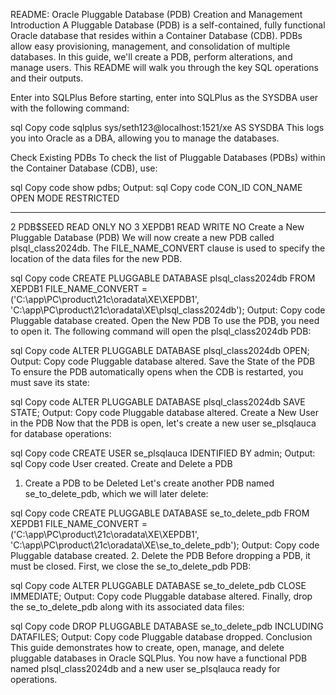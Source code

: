 
README: Oracle Pluggable Database (PDB) Creation and Management
Introduction
A Pluggable Database (PDB) is a self-contained, fully functional Oracle database that resides within a Container Database (CDB). PDBs allow easy provisioning, management, and consolidation of multiple databases. In this guide, we'll create a PDB, perform alterations, and manage users. This README will walk you through the key SQL operations and their outputs.

Enter into SQLPlus
Before starting, enter into SQLPlus as the SYSDBA user with the following command:

sql
Copy code
sqlplus sys/seth123@localhost:1521/xe AS SYSDBA
This logs you into Oracle as a DBA, allowing you to manage the databases.

Check Existing PDBs
To check the list of Pluggable Databases (PDBs) within the Container Database (CDB), use:

sql
Copy code
show pdbs;
Output:
sql
Copy code
CON_ID CON_NAME     OPEN MODE  RESTRICTED
------- ------------ ---------- ----------
2       PDB$SEED     READ ONLY  NO
3       XEPDB1       READ WRITE NO
Create a New Pluggable Database (PDB)
We will now create a new PDB called plsql_class2024db. The FILE_NAME_CONVERT clause is used to specify the location of the data files for the new PDB.

sql
Copy code
CREATE PLUGGABLE DATABASE plsql_class2024db
  FROM XEPDB1
  FILE_NAME_CONVERT =
  ('C:\app\PC\product\21c\oradata\XE\XEPDB1',
   'C:\app\PC\product\21c\oradata\XE\plsql_class2024db');
Output:
Copy code
Pluggable database created.
Open the New PDB
To use the PDB, you need to open it. The following command will open the plsql_class2024db PDB:

sql
Copy code
ALTER PLUGGABLE DATABASE plsql_class2024db OPEN;
Output:
Copy code
Pluggable database altered.
Save the State of the PDB
To ensure the PDB automatically opens when the CDB is restarted, you must save its state:

sql
Copy code
ALTER PLUGGABLE DATABASE plsql_class2024db SAVE STATE;
Output:
Copy code
Pluggable database altered.
Create a New User in the PDB
Now that the PDB is open, let's create a new user se_plsqlauca for database operations:

sql
Copy code
CREATE USER se_plsqlauca IDENTIFIED BY admin;
Output:
sql
Copy code
User created.
Create and Delete a PDB
1. Create a PDB to be Deleted
Let's create another PDB named se_to_delete_pdb, which we will later delete:

sql
Copy code
CREATE PLUGGABLE DATABASE se_to_delete_pdb
  FROM XEPDB1
  FILE_NAME_CONVERT =
  ('C:\app\PC\product\21c\oradata\XE\XEPDB1',
   'C:\app\PC\product\21c\oradata\XE\se_to_delete_pdb');
Output:
Copy code
Pluggable database created.
2. Delete the PDB
Before dropping a PDB, it must be closed. First, we close the se_to_delete_pdb PDB:

sql
Copy code
ALTER PLUGGABLE DATABASE se_to_delete_pdb CLOSE IMMEDIATE;
Output:
Copy code
Pluggable database altered.
Finally, drop the se_to_delete_pdb along with its associated data files:

sql
Copy code
DROP PLUGGABLE DATABASE se_to_delete_pdb INCLUDING DATAFILES;
Output:
Copy code
Pluggable database dropped.
Conclusion
This guide demonstrates how to create, open, manage, and delete pluggable databases in Oracle SQLPlus. You now have a functional PDB named plsql_class2024db and a new user se_plsqlauca ready for operations.
